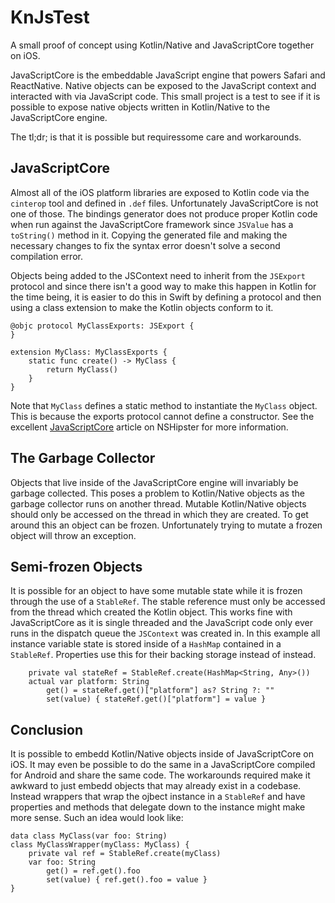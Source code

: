 # KnJsTest
A small proof of concept using Kotlin/Native and JavaScriptCore together on iOS.

JavaScriptCore is the embeddable JavaScript engine that powers Safari and ReactNative.  Native objects can be exposed 
to the JavaScript context and interacted with via JavaScript code.  This small project is a test to see if it is possible to
expose native objects written in Kotlin/Native to the JavaScriptCore engine.  

The tl;dr; is that it is possible but requiressome care and workarounds.

## JavaScriptCore ##

Almost all of the iOS platform libraries are exposed to Kotlin code via the `cinterop` tool and defined in `.def` files.
Unfortunately JavaScriptCore is not one of those. The bindings generator does not produce proper Kotlin code when run
against the JavaScriptCore framework since `JSValue` has a `toString()` method in it.  Copying the generated file and making
the necessary changes to fix the syntax error doesn't solve a second compilation error.

Objects being added to the JSContext need to inherit from the `JSExport` protocol and since there isn't a good way to make 
this happen in Kotlin for the time being, it is easier to do this in Swift by defining a protocol and then using a class
extension to make the Kotlin objects conform to it.

```
@objc protocol MyClassExports: JSExport {
}

extension MyClass: MyClassExports {
    static func create() -> MyClass { 
        return MyClass()
    }
}
```

Note that `MyClass` defines a static method to instantiate the `MyClass` object.  This is because the exports protocol cannot
define a constructor.  See the excellent [JavaScriptCore](https://nshipster.com/javascriptcore/) article on NSHipster for
more information.

## The Garbage Collector ##

Objects that live inside of the JavaScriptCore engine will invariably be garbage collected.  This poses a problem to 
Kotlin/Native objects as the garbage collector runs on another thread.  Mutable Kotlin/Native objects should only be accessed
on the thread in which they are created.  To get around this an object can be frozen.  Unfortunately trying to mutate a
frozen object will throw an exception.

## Semi-frozen Objects ##

It is possible for an object to have some mutable state while it is frozen through the use of a `StableRef`.  The stable 
reference must only be accessed from the thread which created the Kotlin object.  This works fine with JavaScriptCore as it is
single threaded and the JavaScript code only ever runs in the dispatch queue the `JSContext` was created in.  In this example
all instance variable state is stored inside of a `HashMap` contained in a `StableRef`.  Properties use this for their backing
storage instead of instead.
```
    private val stateRef = StableRef.create(HashMap<String, Any>())
    actual var platform: String
        get() = stateRef.get()["platform"] as? String ?: ""
        set(value) { stateRef.get()["platform"] = value }
```

## Conclusion ##
It is possible to embedd Kotlin/Native objects inside of JavaScriptCore on iOS.  It may even be possible to do the same
in a JavaScriptCore compiled for Android and share the same code.  The workarounds required make it awkward to just 
embedd objects that may already exist in a codebase.  Instead wrappers that wrap the ojbect instance in a `StableRef` and 
have properties and methods that delegate down to the instance might make more sense.  Such an idea would look like:

```
data class MyClass(var foo: String)
class MyClassWrapper(myClass: MyClass) {
    private val ref = StableRef.create(myClass)
    var foo: String
        get() = ref.get().foo
        set(value) { ref.get().foo = value }
}
```
